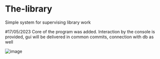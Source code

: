 # The-library
Simple system for supervising library work

#17/05/2023 
Core of the program was added. Interaction by the console is provided, gui will be delivered in common commits, connection with db as well

![image](https://github.com/Bagietnik/The-library/assets/84154206/8ade23e3-8ad9-459e-9b02-87c0d975d95e)
